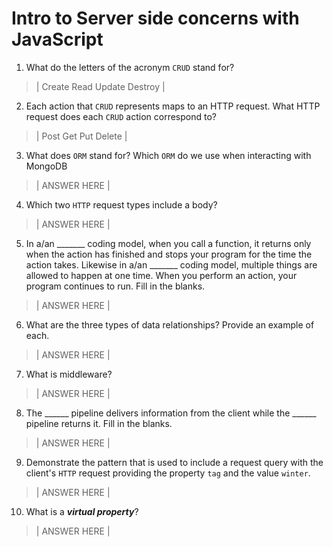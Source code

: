 # Intro to Server side concerns with JavaScript
01. What do the letters of the acronym `CRUD` stand for?

  > | Create Read Update Destroy |

02. Each action that `CRUD` represents maps to an HTTP request. What HTTP request does each `CRUD` action correspond to?

  > | Post Get Put Delete |

03. What does `ORM` stand for? Which `ORM` do we use when interacting with MongoDB

  > | ANSWER HERE |

04. Which two `HTTP` request types include a body?

  > | ANSWER HERE |

05. In a/an _______ coding model, when you call a function, it returns only when the action has finished and stops your program for the time the action takes. Likewise in a/an _______ coding model, multiple things are allowed to happen at one time. When you perform an action, your program continues to run.  Fill in the blanks.

  > | ANSWER HERE |

06. What are the three types of data relationships? Provide an example of each.

  > | ANSWER HERE |

07. What is middleware?

  > | ANSWER HERE |

08. The ______ pipeline delivers information from the client while the ______ pipeline returns it. Fill in the blanks. 

  > | ANSWER HERE |

09. Demonstrate the pattern that is used to include a request query with the client's `HTTP` request providing the property `tag` and the value `winter`.

  > | ANSWER HERE |

10. What is a ***virtual property***?

  > | ANSWER HERE |
